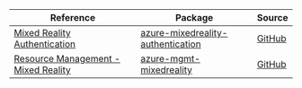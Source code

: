 | Reference | Package | Source |
|---|---|---|
|[Mixed Reality Authentication](mixedreality-authentication-readme.md)|[azure-mixedreality-authentication](https://pypi.org/project/azure-mixedreality-authentication)|[GitHub](https://github.com/Azure/azure-sdk-for-python/blob/main/sdk/mixedreality/azure-mixedreality-authentication)|
|[Resource Management - Mixed Reality](mgmt-mixedreality-readme.md)|[azure-mgmt-mixedreality](https://pypi.org/project/azure-mgmt-mixedreality)|[GitHub](https://github.com/Azure/azure-sdk-for-python/blob/main/sdk/mixedreality/azure-mgmt-mixedreality)|
